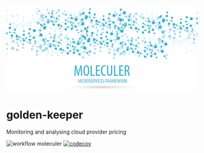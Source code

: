 [![Moleculer logo](./banner-moleculer.png)](https://moleculer.services/)

# golden-keeper
Monitoring and analysing cloud provider pricing

![workflow moleculer](https://github.com/gperreymond/golden-keeper/workflows/Moleculer/badge.svg?branch=main) [![codecov](https://codecov.io/gh/gperreymond/golden-keeper/branch/main/graph/badge.svg?token=T2JBQ2FL35)](https://codecov.io/gh/gperreymond/golden-keeper)
